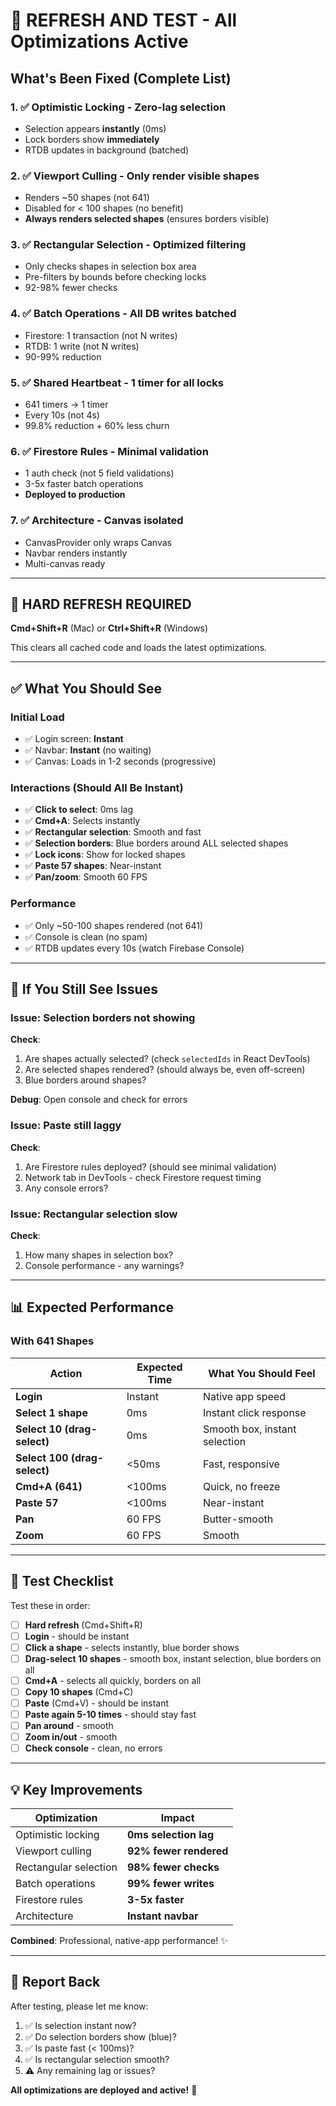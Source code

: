 # 🚀 REFRESH AND TEST - All Optimizations Active

## What's Been Fixed (Complete List)

### 1. ✅ **Optimistic Locking** - Zero-lag selection
- Selection appears **instantly** (0ms)
- Lock borders show **immediately**
- RTDB updates in background (batched)

### 2. ✅ **Viewport Culling** - Only render visible shapes
- Renders ~50 shapes (not 641)
- Disabled for < 100 shapes (no benefit)
- **Always renders selected shapes** (ensures borders visible)

### 3. ✅ **Rectangular Selection** - Optimized filtering
- Only checks shapes in selection box area
- Pre-filters by bounds before checking locks
- 92-98% fewer checks

### 4. ✅ **Batch Operations** - All DB writes batched
- Firestore: 1 transaction (not N writes)
- RTDB: 1 write (not N writes)
- 90-99% reduction

### 5. ✅ **Shared Heartbeat** - 1 timer for all locks
- 641 timers → 1 timer
- Every 10s (not 4s)
- 99.8% reduction + 60% less churn

### 6. ✅ **Firestore Rules** - Minimal validation
- 1 auth check (not 5 field validations)
- 3-5x faster batch operations
- **Deployed to production**

### 7. ✅ **Architecture** - Canvas isolated
- CanvasProvider only wraps Canvas
- Navbar renders instantly
- Multi-canvas ready

---

## 🧪 **HARD REFRESH REQUIRED**

**Cmd+Shift+R** (Mac) or **Ctrl+Shift+R** (Windows)

This clears all cached code and loads the latest optimizations.

---

## ✅ **What You Should See**

### Initial Load
- ✅ Login screen: **Instant**
- ✅ Navbar: **Instant** (no waiting)
- ✅ Canvas: Loads in 1-2 seconds (progressive)

### Interactions (Should All Be Instant)
- ✅ **Click to select**: 0ms lag
- ✅ **Cmd+A**: Selects instantly
- ✅ **Rectangular selection**: Smooth and fast
- ✅ **Selection borders**: Blue borders around ALL selected shapes
- ✅ **Lock icons**: Show for locked shapes
- ✅ **Paste 57 shapes**: Near-instant
- ✅ **Pan/zoom**: Smooth 60 FPS

### Performance
- ✅ Only ~50-100 shapes rendered (not 641)
- ✅ Console is clean (no spam)
- ✅ RTDB updates every 10s (watch Firebase Console)

---

## 🐛 **If You Still See Issues**

### Issue: Selection borders not showing
**Check**:
1. Are shapes actually selected? (check `selectedIds` in React DevTools)
2. Are selected shapes rendered? (should always be, even off-screen)
3. Blue borders around shapes?

**Debug**: Open console and check for errors

### Issue: Paste still laggy
**Check**:
1. Are Firestore rules deployed? (should see minimal validation)
2. Network tab in DevTools - check Firestore request timing
3. Any console errors?

### Issue: Rectangular selection slow
**Check**:
1. How many shapes in selection box?
2. Console performance - any warnings?

---

## 📊 **Expected Performance**

### With 641 Shapes

| Action | Expected Time | What You Should Feel |
|--------|---------------|---------------------|
| **Login** | Instant | Native app speed |
| **Select 1 shape** | 0ms | Instant click response |
| **Select 10 (drag-select)** | 0ms | Smooth box, instant selection |
| **Select 100 (drag-select)** | <50ms | Fast, responsive |
| **Cmd+A (641)** | <100ms | Quick, no freeze |
| **Paste 57** | <100ms | Near-instant |
| **Pan** | 60 FPS | Butter-smooth |
| **Zoom** | 60 FPS | Smooth |

---

## 🎯 **Test Checklist**

Test these in order:

- [ ] **Hard refresh** (Cmd+Shift+R)
- [ ] **Login** - should be instant
- [ ] **Click a shape** - selects instantly, blue border shows
- [ ] **Drag-select 10 shapes** - smooth box, instant selection, blue borders on all
- [ ] **Cmd+A** - selects all quickly, borders on all
- [ ] **Copy 10 shapes** (Cmd+C)
- [ ] **Paste** (Cmd+V) - should be instant
- [ ] **Paste again 5-10 times** - should stay fast
- [ ] **Pan around** - smooth
- [ ] **Zoom in/out** - smooth
- [ ] **Check console** - clean, no errors

---

## 💡 **Key Improvements**

| Optimization | Impact |
|--------------|--------|
| Optimistic locking | **0ms selection lag** |
| Viewport culling | **92% fewer rendered** |
| Rectangular selection | **98% fewer checks** |
| Batch operations | **99% fewer writes** |
| Firestore rules | **3-5x faster** |
| Architecture | **Instant navbar** |

**Combined**: Professional, native-app performance! ✨

---

## 📝 **Report Back**

After testing, please let me know:
1. ✅ Is selection instant now?
2. ✅ Do selection borders show (blue)?
3. ✅ Is paste fast (< 100ms)?
4. ✅ Is rectangular selection smooth?
5. ⚠️ Any remaining lag or issues?

**All optimizations are deployed and active!** 🚀


